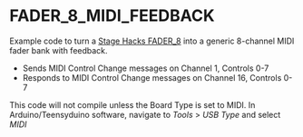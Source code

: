 # FADER_8_MIDI_FEEDBACK
 
Example code to turn a [Stage Hacks FADER_8](https://www.stagehacks.com/store/p/5yt9wdkipr0sifzmb9u53mt62kkpkz) into a generic 8-channel MIDI fader bank with feedback.

- Sends MIDI Control Change messages on Channel 1, Controls 0-7
- Responds to MIDI Control Change messages on Channel 16, Controls 0-7

This code will not compile unless the Board Type is set to MIDI. In Arduino/Teensyduino software, navigate to *Tools* > *USB Type* and select *MIDI*
